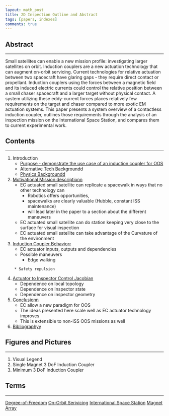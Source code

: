 ```yaml
---
layout: math_post 
title: 2D Inspection Outline and Abstract
tags: [papers, indexes]
comments: true
---
```

## Abstract
------------------------
Small satellites can enable a new mission profile: investigating larger satellites on orbit. Induction couplers are a new actuation technology that can augment on-orbit servicing. Current technologies for relative actuation between two spacecraft have glaring gaps - they require direct contact or propellant. Induction couplers using the forces between a magnetic field and its induced electric currents could control the relative position between a small chaser spacecraft and a larger target without physical contact. A system utilizing these eddy-current forces places relatively few requirements on the target and chaser compared to more exotic EM actuation systems. This paper presents a system overview of a contactless induction coupler, outlines those requirements through the analysis of an inspection mission on the International Space Station, and compares them to current experimental work.

## Contents
------------------------
1. Introduction
	* [Purpose - demonstrate the use case of an induction coupler for OOS](purpose.html)
	* [Alternative Tech Backgroundd](alt_tech_background.html)
	* [Physics Backgroundd](physics_background.html)
2. [Motivational Mission descriptionn](motivational_mission.html) 
	* EC actuated small satellite can replicate a spacewalk in ways that no other technology can
		* Robotics offers opportunities, 
		<!-- Emphasize positive. cit robonaut, be political. Offload astronauts from tasks.[spacewalks are expensive and dangerous] Possibly gravity reference -->
		* spacewalks are clearly valuable (Hubble, constant ISS maintenance)
		* will lead later in the paper to a section about the different maneuvers
	* EC actuated small satellite can do station keeping very close to the surface for visual inspection
		<!--will lead to section about jacobian between -->
		<!--link to papers about better machine vision -->
	* EC actuated small satellite can take advantage of the Curvature of the environment
3. [Induction Coupler Behaviorr](behavior.html)
	* EC actuator inputs, outputs and dependencies
	* Possible maneuvers
		* Edge walking
<!-- todo: look at how sharp the edges/curves on the topology of the iss/satellites -->
		* Safety repulsion
<!--todo: look at how bad of a situation you can recover from-->
4. [Actuator to Inspector Control Jacobian](control_jacobian.html)
	* Dependence on local topology
	* Dependence on Inspector state
	* Dependence on inspector geometry
5. [Conclusionn](conclusion.html)
	* EC allow a new paradigm for OOS
	* The ideas presented here scale well as EC actuator technology improves
	* This is extensible to non-ISS OOS missions as well
6. [Bibliographyy](bibliography.html)

## Figures and Pictures
-----------------------
1. Visual Legend
2. Single Magnet 3 DoF Induction Coupler
2. Minimum 3 DoF Induction Coupler

## Terms
-----------------------------------
<a href="physics_background.html#dof">Degree-of-Freedom</a>
<a href="purpose.html#oos">On-Orbit Serivicing</a>
<a href="motivational_mission.html#iss">International Space Station</a>
<a href="behavior.html#array">Magnet Array</a>



